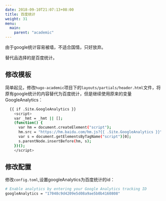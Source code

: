 ```yaml
---
date: 2018-09-10T21:07:13+08:00
title: 百度统计
weight: 31
menu:
  main:
    parent: "academic"
---
```


由于google统计容易被墙，不适合国情，只好放弃。

替代品选择的是百度统计。

## 修改模板

简单起见，修改`hugo-academic`项目下的`layouts/partials/header.html`文件，将原有google统计的内容替代为百度统计，但是继续使用原来的变量GoogleAnalytics：

```bash
  {{ if .Site.GoogleAnalytics }}
	<script>
	var _hmt = _hmt || [];
	(function() {
	  var hm = document.createElement("script");
	  hm.src = "https://hm.baidu.com/hm.js?{{ .Site.GoogleAnalytics }}";
	  var s = document.getElementsByTagName("script")[0];
	  s.parentNode.insertBefore(hm, s);
	})();
	</script>
```

## 修改配置

修改`config.toml`,设置googleAnalytics为百度统计的id：

```bash
# Enable analytics by entering your Google Analytics tracking ID
googleAnalytics = "17048c9d4209e5d08a9ae5b0b4160808"
```
